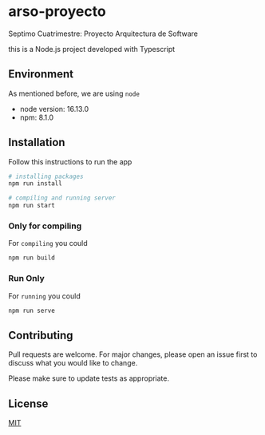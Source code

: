 # arso-proyecto
Septimo Cuatrimestre: Proyecto Arquitectura de Software

this is a Node.js project developed with Typescript

## Environment 
As mentioned before, we are using `node` 
* node version: 16.13.0
* npm: 8.1.0

## Installation
Follow this instructions to run the app
```bash
# installing packages
npm run install

# compiling and running server
npm run start
```

### Only for compiling
For `compiling` you could
```bash
npm run build
```

### Run Only
For `running` you could
```bash
npm run serve
```

## Contributing
Pull requests are welcome. For major changes, please open an issue first to discuss what you would like to change.

Please make sure to update tests as appropriate.

## License
[MIT](https://choosealicense.com/licenses/mit/)
